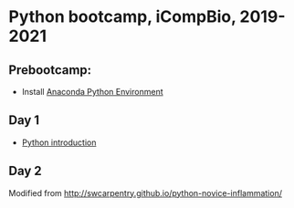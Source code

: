 # Python bootcamp, iCompBio, 2019-2021

## Prebootcamp: 
* Install [Anaconda Python Environment](https://www.anaconda.com/products/individual)

## Day 1
* [Python introduction](https://github.com/ICompBioUTC/Python-Bootcamp/blob/master/iCompBio_Python_Introduction.ipynb)

## Day 2

Modified from http://swcarpentry.github.io/python-novice-inflammation/

